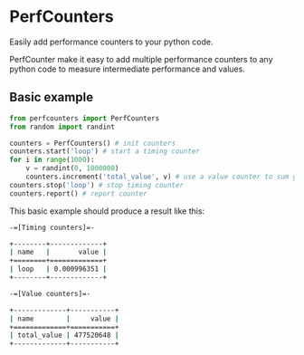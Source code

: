 # PerfCounters

Easily add performance counters to your python code.

PerfCounter make it easy to add multiple performance counters to any python code to measure 
intermediate performance and values.

## Basic example

```python
from perfcounters import PerfCounters
from random import randint

counters = PerfCounters() # init counters
counters.start('loop') # start a timing counter
for i in range(1000):
    v = randint(0, 1000000)
    counters.increment('total_value', v) # use a value counter to sum generated value
counters.stop('loop') # stop timing counter
counters.report() # report counter
```

This basic example should produce a result like this:

```bash
-=[Timing counters]=-

+--------+-------------+
| name   |       value |
+========+=============+
| loop   | 0.000996351 |
+--------+-------------+

-=[Value counters]=-

+-------------+-----------+
| name        |     value |
+=============+===========+
| total_value | 477520648 |
+-------------+-----------+
```